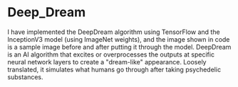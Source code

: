 # Deep_Dream
I have implemented the DeepDream algorithm using TensorFlow and the InceptionV3 model (using ImageNet weights), and the image shown in code is a sample image before and after putting it through the model. 
DeepDream is an AI algorithm that excites or overprocesses the outputs at specific neural network layers to create a "dream-like" appearance. Loosely translated, it simulates what humans go through after taking psychedelic substances.
